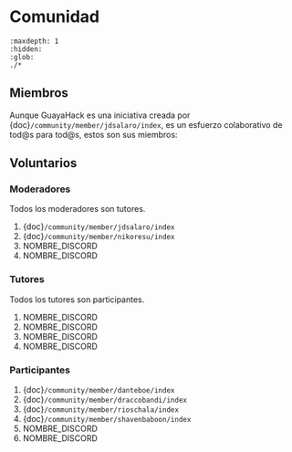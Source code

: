 
# Comunidad

```{toctree}
:maxdepth: 1
:hidden:
:glob:
./*
```


## Miembros

Aunque GuayaHack es una iniciativa creada por {doc}`/community/member/jdsalaro/index`, es un esfuerzo colaborativo de tod@s para tod@s, estos son sus miembros:

## Voluntarios

### Moderadores

Todos los moderadores son tutores.

1. {doc}`/community/member/jdsalaro/index`
1. {doc}`/community/member/nikoresu/index`
1. NOMBRE_DISCORD
1. NOMBRE_DISCORD

### Tutores

Todos los tutores son participantes.

1. NOMBRE_DISCORD
1. NOMBRE_DISCORD
1. NOMBRE_DISCORD
1. NOMBRE_DISCORD

### Participantes

1. {doc}`/community/member/danteboe/index`
1. {doc}`/community/member/draccobandi/index` 
1. {doc}`/community/member/rioschala/index`
1. {doc}`/community/member/shavenbaboon/index`
1. NOMBRE_DISCORD
1. NOMBRE_DISCORD
